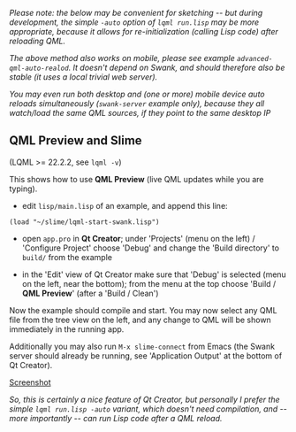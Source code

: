 
*Please note: the below may be convenient for sketching -- but during
development, the simple `-auto` option of `lqml run.lisp` may be more
appropriate, because it allows for re-initialization (calling Lisp code) after
reloading QML.*

*The above method also works on mobile, please see example
`advanced-qml-auto-realod`. It doesn't depend on Swank, and should therefore
also be stable (it uses a local trivial web server).*

*You may even run both desktop and (one or more) mobile device auto reloads
simultaneously (`swank-server` example only), because they all watch/load the
same QML sources, if they point to the same desktop IP*


QML Preview and Slime
---------------------

(LQML >= 22.2.2, see `lqml -v`)

This shows how to use **QML Preview** (live QML updates while you are typing).

* edit `lisp/main.lisp` of an example, and append this line:
```
(load "~/slime/lqml-start-swank.lisp")
```
* open `app.pro` in **Qt Creator**; under 'Projects' (menu on the left) /
  'Configure Project' choose 'Debug' and change the 'Build directory' to
  `build/` from the example

* in the 'Edit' view of Qt Creator make sure that 'Debug' is selected (menu on
  the left, near the bottom); from the menu at the top choose 'Build / **QML
  Preview**' (after a 'Build / Clean')

Now the example should compile and start. You may now select any QML file from
the tree view on the left, and any change to QML will be shown immediately in
the running app.

Additionally you may also run `M-x slime-connect` from Emacs (the Swank server
should already be running, see 'Application Output' at the bottom of Qt
Creator).

[Screenshot](screenshots/qml-live-preview-and-slime.jpg)

*So, this is certainly a nice feature of Qt Creator, but personally I prefer
the simple `lqml run.lisp -auto` variant, which doesn't need compilation, and
-- more importantly -- can run Lisp code after a QML reload.*
